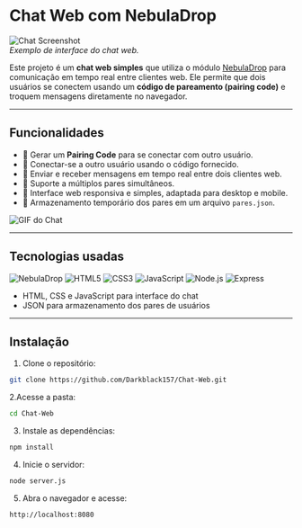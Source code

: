 # Chat Web com NebulaDrop

![Chat Screenshot](https://files.catbox.moe/xj7z9e.png)  
*Exemplo de interface do chat web.*

Este projeto é um **chat web simples** que utiliza o módulo [NebulaDrop](https://www.npmjs.com/package/nebuladrop) para comunicação em tempo real entre clientes web. Ele permite que dois usuários se conectem usando um **código de pareamento (pairing code)** e troquem mensagens diretamente no navegador.

---

## Funcionalidades

- 🔹 Gerar um **Pairing Code** para se conectar com outro usuário.  
- 🔹 Conectar-se a outro usuário usando o código fornecido.  
- 🔹 Enviar e receber mensagens em tempo real entre dois clientes web.  
- 🔹 Suporte a múltiplos pares simultâneos.  
- 🔹 Interface web responsiva e simples, adaptada para desktop e mobile.  
- 🔹 Armazenamento temporário dos pares em um arquivo `pares.json`.  

![GIF do Chat](https://i.imgur.com/SeuLinkDoGIF.gif)  

---

## Tecnologias usadas
 
![NebulaDrop](https://img.shields.io/badge/NebulaDrop-Blue?style=for-the-badge)  ![HTML5](https://img.shields.io/badge/HTML5-E34F26?style=for-the-badge&logo=html5&logoColor=white) 
![CSS3](https://img.shields.io/badge/CSS3-1572B6?style=for-the-badge&logo=css3&logoColor=white)  ![JavaScript](https://img.shields.io/badge/JavaScript-F7DF1E?style=for-the-badge&logo=javascript&logoColor=black)  ![Node.js](https://img.shields.io/badge/Node.js-339933?style=for-the-badge&logo=node.js&logoColor=white)  ![Express](https://img.shields.io/badge/Express-000000?style=for-the-badge&logo=express&logoColor=white) 


- HTML, CSS e JavaScript para interface do chat  
- JSON para armazenamento dos pares de usuários  

---

## Instalação

1. Clone o repositório:
```bash
git clone https://github.com/Darkblack157/Chat-Web.git
```

2.Acesse a pasta:
```bash
cd Chat-Web
```

3. Instale as dependências:
```bash
npm install
```

4. Inicie o servidor:
```bash
node server.js
```

5. Abra o navegador e acesse:
```bash
http://localhost:8080
```

